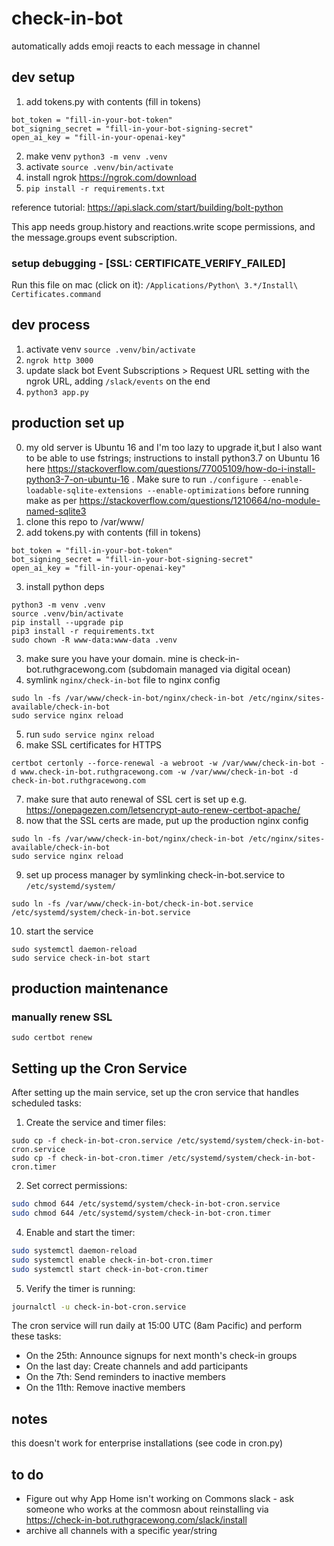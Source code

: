 # check-in-bot

automatically adds emoji reacts to each message in channel

## dev setup

1. add tokens.py with contents (fill in tokens)

```
bot_token = "fill-in-your-bot-token"
bot_signing_secret = "fill-in-your-bot-signing-secret"
open_ai_key = "fill-in-your-openai-key"
```

2. make venv `python3 -m venv .venv`
3. activate `source .venv/bin/activate`
4. install ngrok https://ngrok.com/download
5. `pip install -r requirements.txt`

reference tutorial: https://api.slack.com/start/building/bolt-python

This app needs group.history and reactions.write scope permissions, and the message.groups event subscription.

### setup debugging - [SSL: CERTIFICATE_VERIFY_FAILED]

Run this file on mac (click on it): `/Applications/Python\ 3.*/Install\ Certificates.command`

## dev process

1. activate venv `source .venv/bin/activate`
2. `ngrok http 3000`
3. update slack bot Event Subscriptions > Request URL setting with the ngrok URL, adding `/slack/events` on the end
4. `python3 app.py`

## production set up

0. my old server is Ubuntu 16 and I'm too lazy to upgrade it,but I also want to be able to use fstrings; instructions to install python3.7 on Ubuntu 16 here https://stackoverflow.com/questions/77005109/how-do-i-install-python3-7-on-ubuntu-16 . Make sure to run `./configure --enable-loadable-sqlite-extensions --enable-optimizations` before running make as per https://stackoverflow.com/questions/1210664/no-module-named-sqlite3
1. clone this repo to /var/www/
2. add tokens.py with contents (fill in tokens)

```
bot_token = "fill-in-your-bot-token"
bot_signing_secret = "fill-in-your-bot-signing-secret"
open_ai_key = "fill-in-your-openai-key"
```

3. install python deps

```
python3 -m venv .venv
source .venv/bin/activate
pip install --upgrade pip
pip3 install -r requirements.txt
sudo chown -R www-data:www-data .venv
```

3. make sure you have your domain. mine is check-in-bot.ruthgracewong.com (subdomain managed via digital ocean)
4. symlink `nginx/check-in-bot` file to nginx config

```
sudo ln -fs /var/www/check-in-bot/nginx/check-in-bot /etc/nginx/sites-available/check-in-bot
sudo service nginx reload
```

5. run `sudo service nginx reload`
6. make SSL certificates for HTTPS

```
certbot certonly --force-renewal -a webroot -w /var/www/check-in-bot -d www.check-in-bot.ruthgracewong.com -w /var/www/check-in-bot -d check-in-bot.ruthgracewong.com
```

7. make sure that auto renewal of SSL cert is set up e.g. https://onepagezen.com/letsencrypt-auto-renew-certbot-apache/
8. now that the SSL certs are made, put up the production nginx config

```
sudo ln -fs /var/www/check-in-bot/nginx/check-in-bot /etc/nginx/sites-available/check-in-bot
sudo service nginx reload
```

9. set up process manager by symlinking check-in-bot.service to `/etc/systemd/system/`

```
sudo ln -fs /var/www/check-in-bot/check-in-bot.service /etc/systemd/system/check-in-bot.service
```

10. start the service

```
sudo systemctl daemon-reload
sudo service check-in-bot start
```

## production maintenance

### manually renew SSL

```
sudo certbot renew
```

## Setting up the Cron Service

After setting up the main service, set up the cron service that handles scheduled tasks:

1. Create the service and timer files:
```
sudo cp -f check-in-bot-cron.service /etc/systemd/system/check-in-bot-cron.service
sudo cp -f check-in-bot-cron.timer /etc/systemd/system/check-in-bot-cron.timer
```

2. Set correct permissions:
```bash
sudo chmod 644 /etc/systemd/system/check-in-bot-cron.service
sudo chmod 644 /etc/systemd/system/check-in-bot-cron.timer
```

4. Enable and start the timer:
```bash
sudo systemctl daemon-reload
sudo systemctl enable check-in-bot-cron.timer
sudo systemctl start check-in-bot-cron.timer
```

5. Verify the timer is running:
```bash
journalctl -u check-in-bot-cron.service
```

The cron service will run daily at 15:00 UTC (8am Pacific) and perform these tasks:
- On the 25th: Announce signups for next month's check-in groups
- On the last day: Create channels and add participants
- On the 7th: Send reminders to inactive members
- On the 11th: Remove inactive members

## notes

this doesn't work for enterprise installations (see code in cron.py)

## to do

* Figure out why App Home isn't working on Commons slack - ask someone who works at the commosn about reinstalling via https://check-in-bot.ruthgracewong.com/slack/install
* archive all channels with a specific year/string